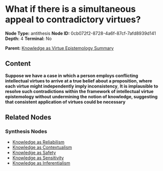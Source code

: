 # What if there is a simultaneous appeal to contradictory virtues?

**Node Type:** antithesis
**Node ID:** 0cb072f2-8728-4a6f-87cf-7afd8939d141
**Depth:** 4
**Terminal:** No

**Parent:** [Knowledge as Virtue Epistemology Summary](knowledge-as-virtue-epistemology-summary-synthesis-55f14059-bd8a-4ff6-bb19-2847f9595abb.md)

## Content

**Suppose we have a case in which a person employs conflicting intellectual virtues to arrive at a true belief about a proposition, where each virtue might independently imply inconsistency**, **It is implausible to resolve such contradictions within the framework of intellectual virtue epistemology without undermining the notion of knowledge, suggesting that consistent application of virtues could be necessary**

## Related Nodes

### Synthesis Nodes

- [Knowledge as Reliabilism](knowledge-as-reliabilism-synthesis-15336506-8593-45e0-b8e8-2a902fa51398.md)
- [Knowledge as Contextualism](knowledge-as-contextualism-synthesis-04b5edb1-61a0-4475-9cdc-889f98fa95d1.md)
- [Knowledge as Safety](knowledge-as-safety-synthesis-d18c1835-3a08-4f97-832d-882c6607949e.md)
- [Knowledge as Sensitivity](knowledge-as-sensitivity-synthesis-139f25c2-20da-4e0c-9125-3edf09f94a58.md)
- [Knowledge as Inferentialism](knowledge-as-inferentialism-synthesis-7c7a4a54-8508-4ad3-8064-885dfcdd5f3f.md)
